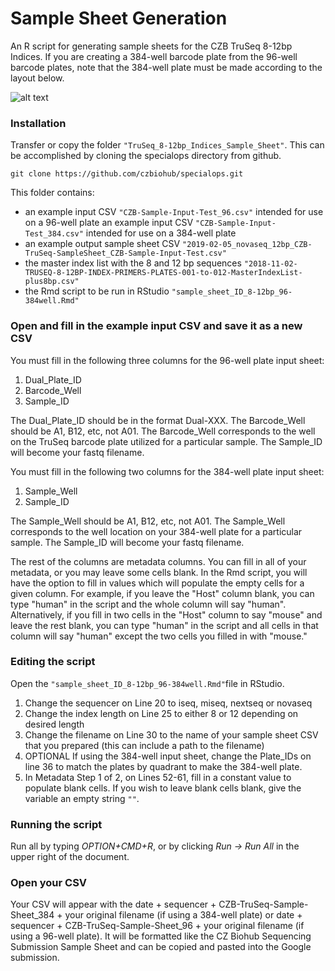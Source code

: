 # Sample Sheet Generation
An R script for generating sample sheets for the CZB TruSeq 8-12bp Indices. If you are creating a 384-well barcode plate from the 96-well barcode plates, note that the 384-well plate must be made according to the layout below.

![alt text](https://github.com/czbiohub/specialops/tree/master/TruSeq_8-12bp_Indices_Sample_Sheet "96to384wellmap.jpg")

### Installation
Transfer or copy the folder `"TruSeq_8-12bp_Indices_Sample_Sheet"`. This can be accomplished by cloning the specialops directory from github. 

```
git clone https://github.com/czbiohub/specialops.git
```

This folder contains:
+ an example input CSV `"CZB-Sample-Input-Test_96.csv"` intended for use on a 96-well plate
an example input CSV `"CZB-Sample-Input-Test_384.csv"` intended for use on a 384-well plate
+ an example output sample sheet CSV `"2019-02-05_novaseq_12bp_CZB-TruSeq-SampleSheet_CZB-Sample-Input-Test.csv"`
+ the master index list with the 8 and 12 bp sequences  `"2018-11-02-TRUSEQ-8-12BP-INDEX-PRIMERS-PLATES-001-to-012-MasterIndexList-plus8bp.csv"` 
+ the Rmd script to be run in RStudio `"sample_sheet_ID_8-12bp_96-384well.Rmd"`


### Open and fill in the example input CSV and save it as a new CSV

You must fill in the following three columns for the 96-well plate input sheet:
1. Dual_Plate_ID
2. Barcode_Well
3. Sample_ID

The Dual_Plate_ID should be in the format Dual-XXX. The Barcode_Well should be A1, B12, etc, not A01. The Barcode_Well corresponds to the well on the TruSeq barcode plate utilized for a particular sample. The Sample_ID will become your fastq filename.

You must fill in the following two columns for the 384-well plate input sheet:
1. Sample_Well
2. Sample_ID

The Sample_Well should be A1, B12, etc, not A01. The Sample_Well corresponds to the well location on your 384-well plate for a particular sample. The Sample_ID will become your fastq filename.

The rest of the columns are metadata columns. You can fill in all of your metadata, or you may leave some cells blank. In the Rmd script, you will have the option to fill in values which will populate the empty cells for a given column. For example, if you leave the "Host" column blank, you can type "human" in the script and the whole column will say "human". Alternatively, if you fill in two cells in the "Host" column to say "mouse" and leave the rest blank, you can type "human" in the script and all cells in that column will say "human" except the two cells you filled in with "mouse."

### Editing the script

Open the `"sample_sheet_ID_8-12bp_96-384well.Rmd"`file in RStudio.

1. Change the sequencer on Line 20 to iseq, miseq, nextseq or novaseq
2. Change the index length on Line 25 to either 8 or 12 depending on desired length
3. Change the filename on Line 30 to the name of your sample sheet CSV that you prepared (this can include a path to the filename)
4. OPTIONAL If using the 384-well input sheet, change the Plate_IDs on line 36 to match the plates by quadrant to make the 384-well plate.
5. In Metadata Step 1 of 2, on Lines 52-61, fill in a constant value to populate blank cells. If you wish to leave blank cells blank, give the variable an empty string `""`.

### Running the script

Run all by typing *OPTION+CMD+R*, or by clicking *Run -> Run All* in the upper right of the document.

### Open your CSV

Your CSV will appear with the date + sequencer + CZB-TruSeq-Sample-Sheet_384 + your original filename (if using a 384-well plate) or date + sequencer + CZB-TruSeq-Sample-Sheet_96 + your original filename  (if using a 96-well plate). It will be formatted like the CZ Biohub Sequencing Submission Sample Sheet and can be copied and pasted into the Google submission.
